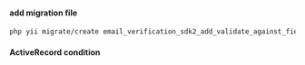 #### add migration file

```bash
php yii migrate/create email_verification_sdk2_add_validate_against_field -p=/app/src/dashboard/modules/forms/migrations
```
#### ActiveRecord condition



